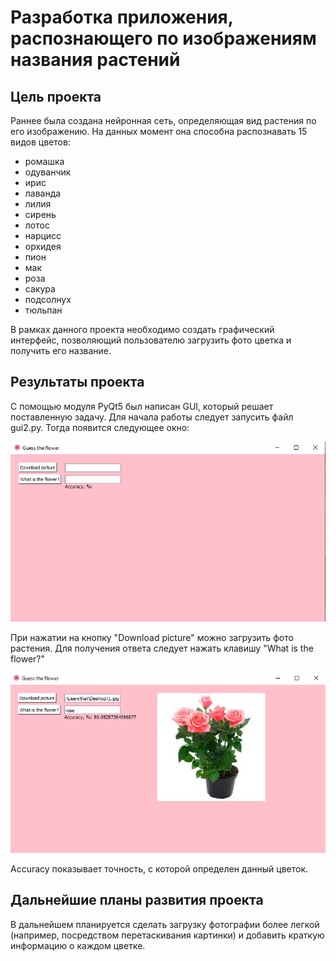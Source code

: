 # Разработка приложения, распознающего по изображениям названия растений #

## Цель проекта ##
Раннее была создана нейронная сеть, определяющая вид растения по его изображению. На данных момент она способна распознавать
15 видов цветов:
- ромашка
- одуванчик
- ирис
- лаванда
- лилия
- сирень
- лотос
- нарцисс
- орхидея
- пион
- мак
- роза
- сакура
- подсолнух 
- тюльпан

В рамках данного проекта необходимо создать графический интерфейс, позволяющий  пользователю загрузить фото цветка и получить его название.

## Результаты проекта ##
C помощью модуля PyQt5 был написан GUI, который решает поставленную задачу. Для начала работы следует запусить файл 
gui2.py. Тогда появится следующее окно:

![alt text](https://github.com/Natalie-Palchikovskaya/my_project/blob/main/GUI.png "Logo Title Text 1")

При нажатии на кнопку "Download picture" можно загрузить фото растения. Для получения ответа следует нажать клавишу "What 
is the flower?"

![alt text](https://github.com/Natalie-Palchikovskaya/my_project/blob/main/res_gui.png "Logo Title Text 1")

Accuracy показывает точность, с которой определен данный цветок.

## Дальнейшие планы развития проекта ##

В дальнейшем планируется сделать загрузку фотографии более легкой (например, посредством перетаскивания картинки) и добавить краткую информацию о каждом цветке.

